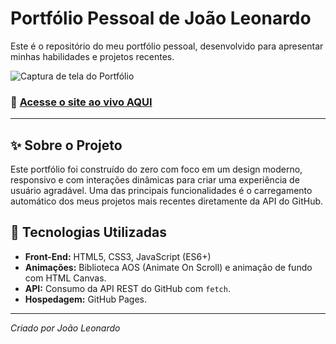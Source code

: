 # Portfólio Pessoal de João Leonardo

Este é o repositório do meu portfólio pessoal, desenvolvido para apresentar minhas habilidades e projetos recentes.

![Captura de tela do Portfólio](URL_DA_SUA_IMAGEM_AQUI)

### 🔗 **[Acesse o site ao vivo AQUI](https://joaomangini.github.io/Portfolio/)**

---

## ✨ Sobre o Projeto

Este portfólio foi construído do zero com foco em um design moderno, responsivo e com interações dinâmicas para criar uma experiência de usuário agradável. Uma das principais funcionalidades é o carregamento automático dos meus projetos mais recentes diretamente da API do GitHub.

## 🚀 Tecnologias Utilizadas

* **Front-End:** HTML5, CSS3, JavaScript (ES6+)
* **Animações:** Biblioteca AOS (Animate On Scroll) e animação de fundo com HTML Canvas.
* **API:** Consumo da API REST do GitHub com `fetch`.
* **Hospedagem:** GitHub Pages.

---
*Criado por João Leonardo*
